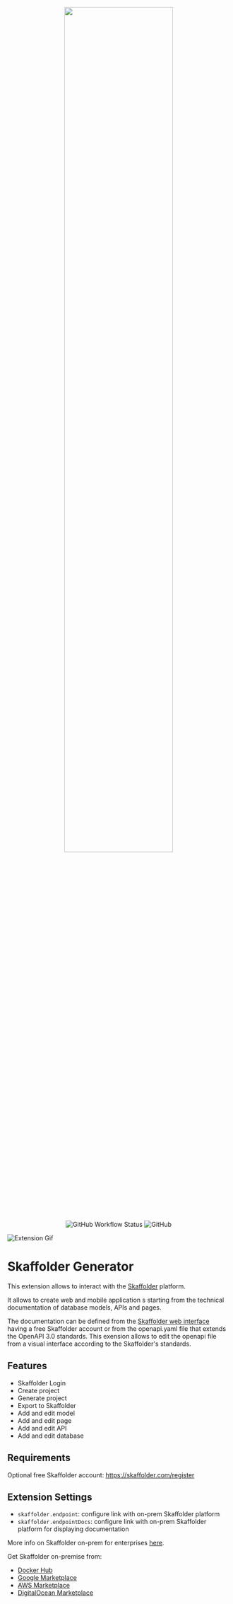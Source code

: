 <p align="center"><a href="https://skaffolder.com"><img src="https://skaffolder.com/img/logo/skaffolder_logo-nero.svg" width="70%"></a></p>

<p align="center">
	<img alt="GitHub Workflow Status" src="https://img.shields.io/github/workflow/status/skaffolder/skaffolder-vscode-extension/main">
	<img alt="GitHub" src="https://img.shields.io/github/license/skaffolder/skaffolder-vscode-extension">
</p>

![Extension Gif](https://raw.githubusercontent.com/skaffolder/skaffolder-vscode-extension/assets/media/gif/vscode_sample.gif)

# Skaffolder Generator

This extension allows to interact with the [Skaffolder](https://www.skaffolder.com) platform.

It allows to create web and mobile application s starting from the technical documentation of database models, APIs and pages.

The documentation can be defined from the [Skaffolder web interface](https://app.skaffolder.com) having a free Skaffolder account or from the openapi.yaml file that extends the OpenAPI 3.0 standards. This exension allows to edit the openapi file from a visual interface according to the Skaffolder's standards.

## Features

- Skaffolder Login
- Create project
- Generate project
- Export to Skaffolder
- Add and edit model
- Add and edit page
- Add and edit API
- Add and edit database

## Requirements

Optional free Skaffolder account:
https://skaffolder.com/register

## Extension Settings

- `skaffolder.endpoint`: configure link with on-prem Skaffolder platform
- `skaffolder.endpointDocs`: configure link with on-prem Skaffolder platform for displaying documentation

More info on Skaffolder on-prem for enterprises [here](https://skaffolder.com/enterprise/overview).

Get Skaffolder on-premise from:

- [Docker Hub](https://hub.docker.com/_/skaffolder-enterprise)
- [Google Marketplace](https://console.cloud.google.com/marketplace/details/skaffolder-public/skaffolder-enterprise)
- [AWS Marketplace](https://aws.amazon.com/marketplace/pp/B07SW4GPFY)
- [DigitalOcean Marketplace](https://marketplace.digitalocean.com/apps/skaffolder-enterprise)
